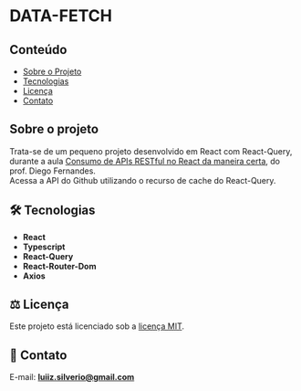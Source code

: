 # DATA-FETCH

## Conteúdo
* [Sobre o Projeto](#sobre-o-projeto)
* [Tecnologias](#hammer_and_wrench-tecnologias)
* [Licença](#balance_scale-licença)
* [Contato](#email-contato)

## Sobre o projeto
Trata-se de um pequeno projeto desenvolvido em React com React-Query, durante a aula [Consumo de APIs RESTful no React da maneira certa](https://www.youtube.com/watch?v=uNFB9EbQz90&list=PL85ITvJ7FLoiBxfZFZSUYBqrCs8khA_I8&index=11), do prof. Diego Fernandes.<br />
Acessa a API do Github utilizando o recurso de cache do React-Query.<br />

## :hammer_and_wrench: Tecnologias
* __React__
* __Typescript__
* __React-Query__
* __React-Router-Dom__
* __Axios__

## :balance_scale: Licença
Este projeto está licenciado sob a [licença MIT](LICENSE).

## :email: Contato

E-mail: [**luiiz.silverio@gmail.com**](mailto:luiiz.silverio@gmail.com)

